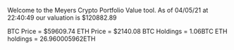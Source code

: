 Welcome to the Meyers Crypto Portfolio Value tool. 
As of 04/05/21 at 22:40:49 our valuation is $120882.89 

BTC Price = $59609.74
 ETH Price = $2140.08
BTC Holdings = 1.06BTC
 ETH holdings = 26.960005962ETH 
